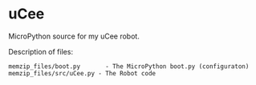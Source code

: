 uCee
==========

MicroPython source for my uCee robot.


Description of files:
```
memzip_files/boot.py       - The MicroPython boot.py (configuraton)
memzip_files/src/uCee.py - The Robot code
```
